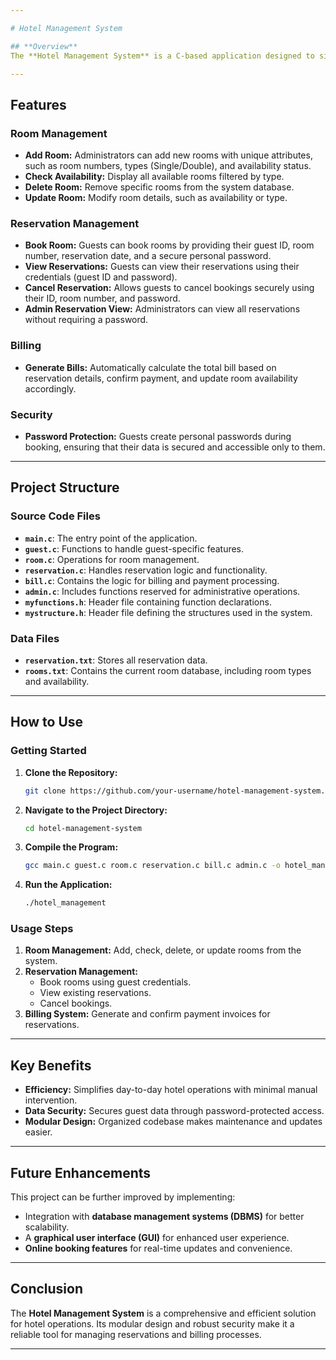```yaml
---

# Hotel Management System  

## **Overview**  
The **Hotel Management System** is a C-based application designed to simplify and automate hotel operations. It provides features for managing room reservations, handling billing, and ensuring data security with personal password protection.  

---
```


## **Features**  

### **Room Management**  
- **Add Room:** Administrators can add new rooms with unique attributes, such as room numbers, types (Single/Double), and availability status.  
- **Check Availability:** Display all available rooms filtered by type.  
- **Delete Room:** Remove specific rooms from the system database.  
- **Update Room:** Modify room details, such as availability or type.  

### **Reservation Management**  
- **Book Room:** Guests can book rooms by providing their guest ID, room number, reservation date, and a secure personal password.  
- **View Reservations:** Guests can view their reservations using their credentials (guest ID and password).  
- **Cancel Reservation:** Allows guests to cancel bookings securely using their ID, room number, and password.  
- **Admin Reservation View:** Administrators can view all reservations without requiring a password.  

### **Billing**  
- **Generate Bills:** Automatically calculate the total bill based on reservation details, confirm payment, and update room availability accordingly.  

### **Security**  
- **Password Protection:** Guests create personal passwords during booking, ensuring that their data is secured and accessible only to them.  

---

## **Project Structure**  

### **Source Code Files**  
- **`main.c`**: The entry point of the application.  
- **`guest.c`**: Functions to handle guest-specific features.  
- **`room.c`**: Operations for room management.  
- **`reservation.c`**: Handles reservation logic and functionality.  
- **`bill.c`**: Contains the logic for billing and payment processing.  
- **`admin.c`**: Includes functions reserved for administrative operations.  
- **`myfunctions.h`**: Header file containing function declarations.  
- **`mystructure.h`**: Header file defining the structures used in the system.  

### **Data Files**  
- **`reservation.txt`**: Stores all reservation data.  
- **`rooms.txt`**: Contains the current room database, including room types and availability.  

---

## **How to Use**  

### **Getting Started**  
1. **Clone the Repository:**  
   ```bash
   git clone https://github.com/your-username/hotel-management-system.git
   ```  

2. **Navigate to the Project Directory:**  
   ```bash
   cd hotel-management-system
   ```  

3. **Compile the Program:**  
   ```bash
   gcc main.c guest.c room.c reservation.c bill.c admin.c -o hotel_management
   ```  

4. **Run the Application:**  
   ```bash
   ./hotel_management
   ```  

### **Usage Steps**  
1. **Room Management:** Add, check, delete, or update rooms from the system.  
2. **Reservation Management:**  
   - Book rooms using guest credentials.  
   - View existing reservations.  
   - Cancel bookings.  
3. **Billing System:** Generate and confirm payment invoices for reservations.  

---

## **Key Benefits**  
- **Efficiency:** Simplifies day-to-day hotel operations with minimal manual intervention.  
- **Data Security:** Secures guest data through password-protected access.  
- **Modular Design:** Organized codebase makes maintenance and updates easier.  

---

## **Future Enhancements**  
This project can be further improved by implementing:  
- Integration with **database management systems (DBMS)** for better scalability.  
- A **graphical user interface (GUI)** for enhanced user experience.  
- **Online booking features** for real-time updates and convenience.  

---

## **Conclusion**  
The **Hotel Management System** is a comprehensive and efficient solution for hotel operations. Its modular design and robust security make it a reliable tool for managing reservations and billing processes.  

---
